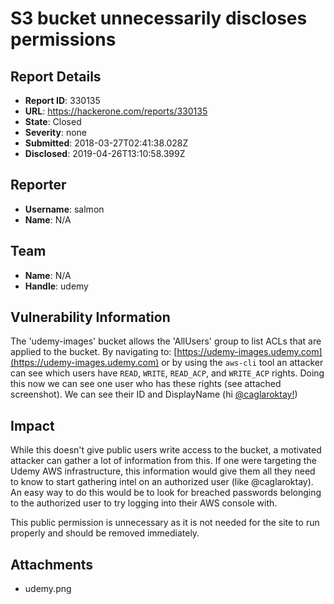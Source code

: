 # S3 bucket unnecessarily discloses permissions

## Report Details
- **Report ID**: 330135
- **URL**: https://hackerone.com/reports/330135
- **State**: Closed
- **Severity**: none
- **Submitted**: 2018-03-27T02:41:38.028Z
- **Disclosed**: 2019-04-26T13:10:58.399Z

## Reporter
- **Username**: salmon
- **Name**: N/A

## Team
- **Name**: N/A
- **Handle**: udemy

## Vulnerability Information
The 'udemy-images' bucket allows the 'AllUsers' group to list ACLs that are applied to the bucket. By navigating to: [https://udemy-images.udemy.com](https://udemy-images.udemy.com) or by using the `aws-cli` tool an attacker can see which users have `READ`, `WRITE`, `READ_ACP`, and `WRITE_ACP` rights. Doing this now we can see one user who has these rights (see attached screenshot). We can see their ID and DisplayName (hi [@caglaroktay!](https://twitter.com/caglaroktay))

## Impact

While this doesn't give public users write access to the bucket, a motivated attacker can gather a lot of information from this. If one were targeting the Udemy AWS infrastructure, this information would give them all they need to know to start gathering intel on an authorized user (like @caglaroktay). An easy way to do this would be  to look for breached passwords belonging to the authorized user to try logging into their AWS console with.

This public permission is unnecessary as it is not needed for the site to run properly and should be removed immediately.

## Attachments
- udemy.png
